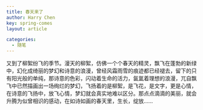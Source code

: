 ```yaml
---
title: 春天来了
author: Harry Chen
key: spring-comes
layout: article

categories:
  - 随笔
---
```


  又到了柳絮纷飞的季节。漫天的柳絮，仿佛一个个春天的精灵，飘飞在蓬勃的新绿中，幻化成绮丽的梦幻和诗意的浪漫，曾经风霜雨雪的痕迹都已经褪去，留下的只有阳光般的单纯，那诗意的色彩，闪动着生命的活力，氤氲着理想的浪漫，兀自飘飞中已然描画出一场绚烂的梦幻，飞扬着的是柳絮，是飞花，是文字，更是心情，在诗意的飞扬中，放飞心情，梦幻就会真实地难以区分。那点点滴滴的美丽，就会升腾为似曾相识的感动，在如诗如画的春天里，生长，绽放……
